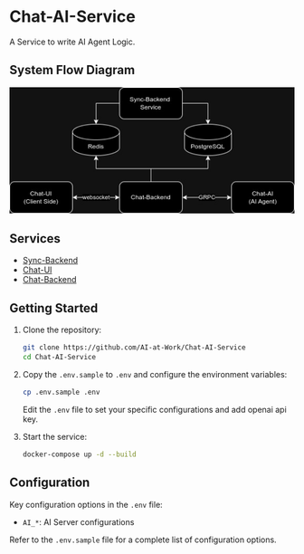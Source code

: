 # Chat-AI-Service
A Service to write AI Agent Logic.

## System Flow Diagram

![System Flow Diagram](doc/flow.jpg)


## Services

- [Sync-Backend](https://github.com/AI-at-Work/Sync-Backend)
- [Chat-UI](https://github.com/AI-at-Work/Chat-UI)
- [Chat-Backend](https://github.com/AI-at-Work/Chat-Backend)

## Getting Started

1. Clone the repository:
   ```bash
   git clone https://github.com/AI-at-Work/Chat-AI-Service
   cd Chat-AI-Service
   ```

2. Copy the `.env.sample` to `.env` and configure the environment variables:
   ```bash
   cp .env.sample .env
   ```
   Edit the `.env` file to set your specific configurations and add openai api key.

3. Start the service:
   ```bash
   docker-compose up -d --build
   ```

## Configuration

Key configuration options in the `.env` file:

- `AI_*`: AI Server configurations

Refer to the `.env.sample` file for a complete list of configuration options.


